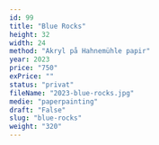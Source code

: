 ```yaml
---
id: 99
title: "Blue Rocks"
height: 32
width: 24
method: "Akryl på Hahnemühle papir"
year: 2023
price: "750"
exPrice: ""
status: "privat"
fileName: "2023-blue-rocks.jpg"
medie: "paperpainting"
draft: "False"
slug: "blue-rocks"
weight: "320"
---
```

